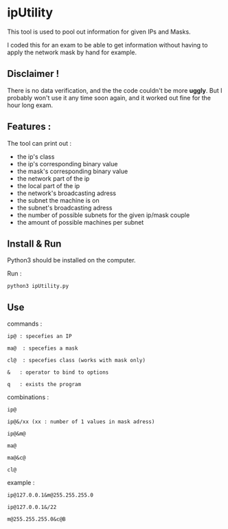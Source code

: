 # ipUtility

This tool is used to pool out information for given IPs and Masks.

I coded this for an exam to be able to get information without having to apply the network mask by hand for example.


Disclaimer !
-
There is no data verification, and the the code couldn't be more **uggly**. But I probably won't use it any time soon again, and it worked out fine for the hour long exam.


Features :
-
The tool can print out : 
* the ip's class
* the ip's corresponding binary value
* the mask's corresponding binary value
* the network part of the ip
* the local part of the ip
* the network's broadcasting adress
* the subnet the machine is on
* the subnet's broadcasting adress
* the number of possible subnets for the given ip/mask couple
* the amount of possible machines per subnet


Install & Run
-
Python3 should be installed on the computer.

Run :

```python3 ipUtility.py```


Use
-
commands :

    ip@ : specefies an IP

    ma@  : specefies a mask

    cl@  : specefies class (works with mask only)

    &   : operator to bind to options

    q   : exists the program


combinations :

    ip@
    
    ip@&/xx (xx : number of 1 values in mask adress)
    
    ip@&m@
    
    ma@
    
    ma@&c@
    
    cl@
    
    
example :

    ip@127.0.0.1&m@255.255.255.0
    
    ip@127.0.0.1&/22
    
    m@255.255.255.0&c@B


